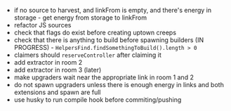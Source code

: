 - if no source to harvest, and linkFrom is empty, and there's energy in storage - get energy from storage to linkFrom
- refactor JS sources
- check that flags do exist before creating uptown creeps
- check that there is anything to build before spawning builders (IN PROGRESS) - `HelpersFind.findSomethingToBuild().length > 0`
- claimers should `reserveController` after claiming it
- add extractor in room 2
- add extractor in room 3 (later)
- make upgraders wait near the appropriate link in room 1 and 2
- do not spawn upgraders unless there is enough energy in links and both extensions and spawn are full
- use husky to run compile hook before commiting/pushing
